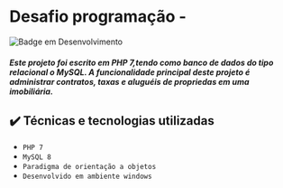 # Desafio programação - 

![Badge em Desenvolvimento](http://img.shields.io/static/v1?label=STATUS&message=EM_PROGRESSO&color=RED&style=for-the-badge)

##### Este projeto foi escrito em PHP 7,tendo como banco de dados do tipo relacional o MySQL. A funcionalidade principal deste projeto é administrar contratos, taxas e aluguéis de propriedas em uma imobiliária.

## ✔️ Técnicas e tecnologias utilizadas

- ``PHP 7``
- ``MySQL 8``
- ``Paradigma de orientação a objetos``
- ``Desenvolvido em ambiente windows``



